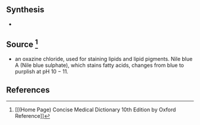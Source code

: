 ## Synthesis
- 
## Source [^1]
- an oxazine chloride, used for staining lipids and lipid pigments. Nile blue A (Nile blue sulphate), which stains fatty acids, changes from blue to purplish at $\mathrm{pH}~ 10-11$.
## References

[^1]: [[(Home Page) Concise Medical Dictionary 10th Edition by Oxford Reference]]